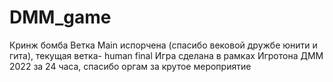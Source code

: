 # DMM_game
Кринж бомба
Ветка Main испорчена (спасибо вековой дружбе юнити и гита), текущая ветка- human final
Игра сделана в рамках Игротона ДММ 2022 за 24 часа, спасибо оргам за крутое мероприятие
